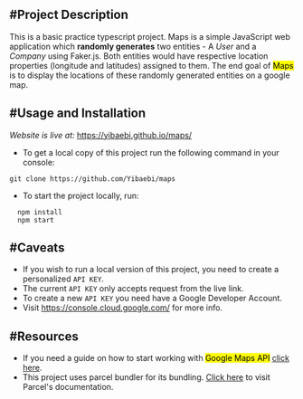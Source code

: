 ## #Project Description

This is a basic practice typescript project. Maps is a simple JavaScript web application which **randomly generates** two entities - A _User_ and a _Company_ using Faker.js. Both entities would have respective location properties (longitude and latitudes) assigned to them. The end goal of <mark>Maps</mark> is to display the locations of these randomly generated entities on a google map.

## #Usage and Installation

_Website is live at:_ <https://yibaebi.github.io/maps/>

- To get a local copy of this project run the following command in your console:

```
git clone https://github.com/Yibaebi/maps
```

- To start the project locally, run:

```
  npm install
  npm start
```

## #Caveats

- If you wish to run a local version of this project, you need to create a personalized `API KEY`.
- The current `API KEY` only accepts request from the live link.
- To create a new `API KEY` you need have a Google Developer Account.
- Visit https://console.cloud.google.com/ for more info.

## #Resources

- If you need a guide on how to start working with <mark>Google Maps API</mark> [click here](https://developers.google.com/maps/documentation/javascript/overview).
- This project uses parcel bundler for its bundling. [Click here](https://parceljs.org/) to visit Parcel's documentation.
